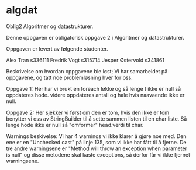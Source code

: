 # algdat
Oblig2 Algoritmer og datastrukturer.

Denne oppgaven er obligatorisk oppgave 2 i Algoritmer og datastrukturer.

Oppgaven er levert av følgende studenter.

Alex Tran s336111 Fredrik Vogt s315714 Jesper Østervold s341861

Beskrivelse om hvordan oppgavene ble løst;
Vi har samarbeidet på oppgavene, og tatt noe problemløsning hver for oss.


Oppgave 1:
Her har vi brukt en foreach løkke og så lenge t ikke er null så oppdateres hode.
videre oppdateres antall og hale hvis naavaende ikke er null.

Oppgave 2:
Her sjekker vi først om den er tom, hvis den ikke er tom benytter vi oss av StringBuilder til å sette sammen listen til en char liste.
Så lenge hode ikke er null så "omformer" head.verdi til char.


Warnings beskivelse:
Vi har 4 warnings vi ikke klarer å gjøre noe med.
Den ene er en "Unchecked cast" på linje 135, som vi ikke har fått til å fjerne.
De tre andre warningsene er "Method will throw an exception when parameter is null" og disse metodene
skal kaste exceptions, så derfor får vi ikke fjernet warningsene.
